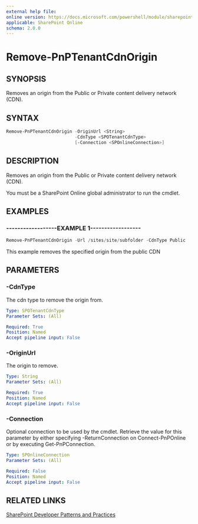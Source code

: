 ```yaml
---
external help file:
online version: https://docs.microsoft.com/powershell/module/sharepoint-pnp/remove-pnptenantcdnorigin
applicable: SharePoint Online
schema: 2.0.0
---
```

# Remove-PnPTenantCdnOrigin

## SYNOPSIS
Removes an origin from the Public or Private content delivery network (CDN).

## SYNTAX

```powershell
Remove-PnPTenantCdnOrigin -OriginUrl <String>
                          -CdnType <SPOTenantCdnType>
                          [-Connection <SPOnlineConnection>]
```

## DESCRIPTION
Removes an origin from the Public or Private content delivery network (CDN).

You must be a SharePoint Online global administrator to run the cmdlet.

## EXAMPLES

### ------------------EXAMPLE 1------------------
```powershell
Remove-PnPTenantCdnOrigin -Url /sites/site/subfolder -CdnType Public
```

This example removes the specified origin from the public CDN

## PARAMETERS

### -CdnType
The cdn type to remove the origin from.

```yaml
Type: SPOTenantCdnType
Parameter Sets: (All)

Required: True
Position: Named
Accept pipeline input: False
```

### -OriginUrl
The origin to remove.

```yaml
Type: String
Parameter Sets: (All)

Required: True
Position: Named
Accept pipeline input: False
```

### -Connection
Optional connection to be used by the cmdlet. Retrieve the value for this parameter by either specifying -ReturnConnection on Connect-PnPOnline or by executing Get-PnPConnection.

```yaml
Type: SPOnlineConnection
Parameter Sets: (All)

Required: False
Position: Named
Accept pipeline input: False
```

## RELATED LINKS

[SharePoint Developer Patterns and Practices](https://aka.ms/sppnp)
